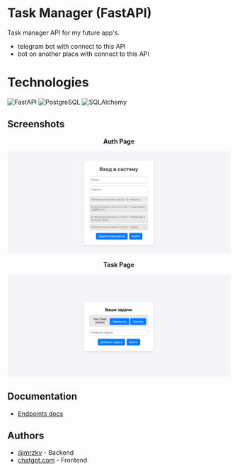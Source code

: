 
# Task Manager (FastAPI)

Task manager API for my future app's.  
- telegram bot with connect to this API
- bot on another place  with connect to this API

# Technologies
![FastAPI](https://fastapi.tiangolo.com/img/logo-margin/logo-teal.png)
![PostgreSQL](https://external-content.duckduckgo.com/iu/?u=https%3A%2F%2Fwww.turnkeylinux.org%2Ffiles%2Fimages%2Fpostgresql-logo-for-blog.png&f=1&nofb=1&ipt=f6e2041b4a1234e13d81d9cfc5290a1feeaf15aad8126700b8e6e01f0e98ebe7&ipo=images)
![SQLAlchemy](https://external-content.duckduckgo.com/iu/?u=https%3A%2F%2Fwikiwandv2-19431.kxcdn.com%2F_next%2Fimage%3Furl%3Dhttps%3A%2F%2Fupload.wikimedia.org%2Fwikipedia%2Fcommons%2Fthumb%2Fd%2Fd7%2FSQLAlchemy.svg%2F640px-SQLAlchemy.svg.png%26w%3D640%26q%3D50&f=1&nofb=1&ipt=1ef3750a1ce7a491ecc1ac22ea15d92635a2f41607595cee30227c26f9d03fe6&ipo=images)

## Screenshots
**<p align="center">Auth Page</p>**
![App Screenshot](https://github.com/mrzkv/todoAPI/blob/main/frontend/frontgpt-v2/site_photos/auth_page.png?raw=true)
**<p align="center">Task Page</p>**
![App Screenshot](https://github.com/mrzkv/todoAPI/blob/main/frontend/frontgpt-v2/site_photos/task_page.png?raw=true)
## Documentation

- [Endpoints docs](https://github.com/mrzkv/todoAPI/blob/main/open-api.yaml)


## Authors

- [@mrzkv](https://github.com/mrzkv/) - Backend
- [chatgpt.com](https://chatgpt.com) - Frontend




